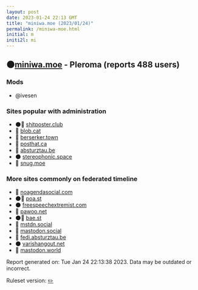 ```yaml
---
layout: post
date: 2023-01-24 22:13 GMT
title: "miniwa.moe (2023/01/24)"
permalink: /miniwa-moe.html
initial: m
initi2l: mi
---
```


## 🌑[miniwa.moe](https://miniwa.moe) - Pleroma (reports 488 users)

### Mods
 * @ivesen

### Sites popular with administration

* 🌑🧸 [shitposter.club](/shitposter-club.html)
* 🧸 [blob.cat](/blob-cat.html)
* 🐘 [berserker.town](/berserker-town.html)
* 🐘 [posthat.ca](/posthat-ca.html)
* 🐘 [absturztau.be](/absturztau-be.html)
* 🌑 [stereophonic.space](/stereophonic-space.html)
* 🐘 [snug.moe](/snug-moe.html)

### More sites commonly on federated timeline

* 🐘 [noagendasocial.com](/noagendasocial-com.html)
* 🌑🧸 [poa.st](/poa-st.html)
* 🌑 [freespeechextremist.com](/freespeechextremist-com.html)
* 🧸 [pawoo.net](/pawoo-net.html)
* 🌑🧸 [bae.st](/bae-st.html)
* 🐘 [mstdn.social](/mstdn-social.html)
* 🐘 [mastodon.social](/mastodon-social.html)
* 🐘 [fedi.absturztau.be](/fedi-absturztau-be.html)
* 🌑 [varishangout.net](/varishangout-net.html)
* 🐘 [mastodon.world](/mastodon-world.html)

Report generated on: Tue Jan 24 22:13:38 2023. Data may be outdated or incorrect.

Ruleset version: [✏️](/version-pencil)
